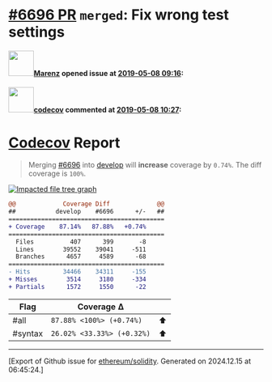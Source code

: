 # [\#6696 PR](https://github.com/ethereum/solidity/pull/6696) `merged`: Fix wrong test settings

#### <img src="https://avatars.githubusercontent.com/u/424752?u=2d50de05ec528b9b84f8b905a56e90669b0f8927&v=4" width="50">[Marenz](https://github.com/Marenz) opened issue at [2019-05-08 09:16](https://github.com/ethereum/solidity/pull/6696):



#### <img src="https://avatars.githubusercontent.com/in/254?v=4" width="50">[codecov](https://github.com/apps/codecov) commented at [2019-05-08 10:27](https://github.com/ethereum/solidity/pull/6696#issuecomment-490434397):

# [Codecov](https://codecov.io/gh/ethereum/solidity/pull/6696?src=pr&el=h1) Report
> Merging [#6696](https://codecov.io/gh/ethereum/solidity/pull/6696?src=pr&el=desc) into [develop](https://codecov.io/gh/ethereum/solidity/commit/1c3ab89e8ba2ae8146cc0e9eec696375ff8673fe?src=pr&el=desc) will **increase** coverage by `0.74%`.
> The diff coverage is `100%`.

[![Impacted file tree graph](https://codecov.io/gh/ethereum/solidity/pull/6696/graphs/tree.svg?width=650&token=87PGzVEwU0&height=150&src=pr)](https://codecov.io/gh/ethereum/solidity/pull/6696?src=pr&el=tree)

```diff
@@             Coverage Diff             @@
##           develop    #6696      +/-   ##
===========================================
+ Coverage    87.14%   87.88%   +0.74%     
===========================================
  Files          407      399       -8     
  Lines        39552    39041     -511     
  Branches      4657     4589      -68     
===========================================
- Hits         34466    34311     -155     
+ Misses        3514     3180     -334     
+ Partials      1572     1550      -22
```

| Flag | Coverage Δ | |
|---|---|---|
| #all | `87.88% <100%> (+0.74%)` | :arrow_up: |
| #syntax | `26.02% <33.33%> (+0.32%)` | :arrow_up: |


-------------------------------------------------------------------------------



[Export of Github issue for [ethereum/solidity](https://github.com/ethereum/solidity). Generated on 2024.12.15 at 06:45:24.]
